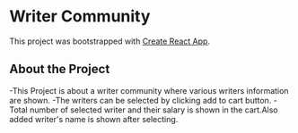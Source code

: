 # Writer Community

This project was bootstrapped with [Create React App](https://github.com/facebook/create-react-app).

## About the Project

-This Project is about a writer community where various writers information are shown.
-The writers can be selected by clicking add to cart button.
-Total number of selected writer and their salary is shown in the cart.Also added writer's name is shown after selecting. 